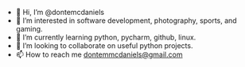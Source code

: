 - 👋 Hi, I’m @dontemcdaniels
- 👀 I’m interested in software development, photography, sports, and gaming.
- 🌱 I’m currently learning python, pycharm, github, linux.
- 💞️ I’m looking to collaborate on useful python projects.
- 📫 How to reach me dontemmcdaniels@gmail.com

<!---
dontemcdaniels/dontemcdaniels is a ✨ special ✨ repository because its `README.md` (this file) appears on your GitHub profile.
You can click the Preview link to take a look at your changes.
--->
